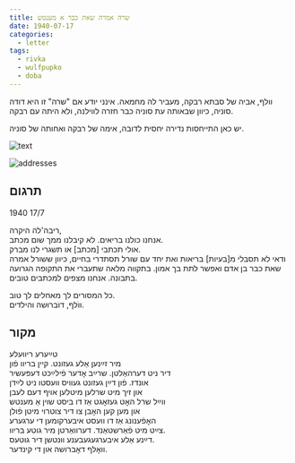 ```yaml
---
title: שרה אמרה שאת כבר א מענטש
date: 1940-07-17
categories:
  - letter
tags:
  - rivka
  - wulfpupko
  - doba
---
```


וולף, אביה של סבתא רבקה,
מעביר לה מחמאה.
אינני יודע אם "שרה" זו היא דודה סוניה, כיוון שבאותה עת סוניה
כבר חזרה לווילנה, ולא היתה עם רבקה.

יש כאן התייחסות נדירה יחסית לדובה, אימה של רבקה ואחותה של סוניה.

![text](/pupko-papers/assets/images/1940-07-17-content.jpg)

![addresses](/pupko-papers/assets/images/1940-07-17-addresses.jpg)

## תרגום

1940 17/7

ריבה'לה היקרה,  
אנחנו כולנו בריאים. לא קיבלנו ממך שום מכתב.  
אולי תכתבי [מכתב] או תשגרי לנו מברק.  
ודאי לא תסבלי מ[בעיות] בריאות ואת יחד עם שורל תסתדרי בחיים, כיוון ששורל אמרה
שאת כבר בן אדם ואפשר לתת בך אמון.
בתקווה מלאה שתעברי את התקופה הגרועה בתבונה.
אנחנו מצפים למכתבים טובים.

כל המסורים לך מאחלים לך טוב.  
ווֺלף, דוֺברוּשה והילדים.

## מקור

טײַערע ריוועלע  
מיר זײַנען אַלע געזונט. קיין בריוו פֿון  
דיר ניט דערהאַלטן. שרײַב אׇדער פֿילײַכט דעפּעשיר  
אונדז. פֿון דײַן געזונט געוויס וועסטו ניט לײַדן  
און זיך מיט שרלען מיטלען אויף דעם לעבן  
ווײַל שרל האׇט געזאׇגט אַז דו ביסט שוין אַ מענטש  
און מען קען האׇבן צו דיר צוטרוי מיטן פֿולן  
האׇפֿענונג אַז דו וועסט איבערקומען די ערגערע  
צײַט מיט פֿאַרשטאַנד. דערוואַרטן מיר גוטע בריוו.  
דײַנע אַלע איבערגעגעבענע ווּנטשן דיר גוטעס.  
וואׇלף דאׇברושה און די קינדער.  
